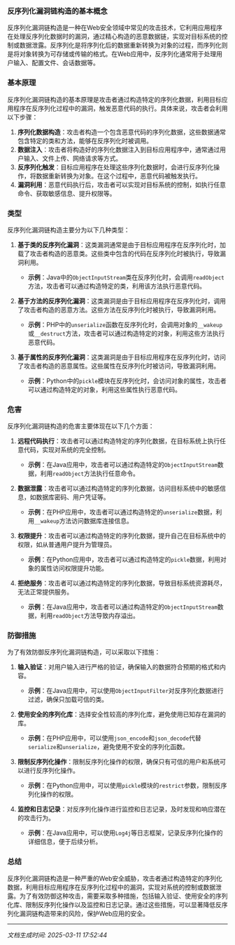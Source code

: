 ### 反序列化漏洞链构造的基本概念

反序列化漏洞链构造是一种在Web安全领域中常见的攻击技术，它利用应用程序在处理反序列化数据时的漏洞，通过精心构造的恶意数据链，实现对目标系统的控制或数据泄露。反序列化是将序列化后的数据重新转换为对象的过程，而序列化则是将对象转换为可存储或传输的格式。在Web应用中，反序列化通常用于处理用户输入、配置文件、会话数据等。

### 基本原理

反序列化漏洞链构造的基本原理是攻击者通过构造特定的序列化数据，利用目标应用程序在反序列化过程中的漏洞，触发恶意代码的执行。具体来说，攻击者会利用以下步骤：

1. **序列化数据构造**：攻击者构造一个包含恶意代码的序列化数据，这些数据通常包含特定的类和方法，能够在反序列化时被调用。
2. **数据注入**：攻击者将构造好的序列化数据注入到目标应用程序中，通常通过用户输入、文件上传、网络请求等方式。
3. **反序列化触发**：目标应用程序在处理这些序列化数据时，会进行反序列化操作，将数据重新转换为对象。在这个过程中，恶意代码被触发执行。
4. **漏洞利用**：恶意代码执行后，攻击者可以实现对目标系统的控制，如执行任意命令、获取敏感信息、提升权限等。

### 类型

反序列化漏洞链构造主要分为以下几种类型：

1. **基于类的反序列化漏洞**：这类漏洞通常是由于目标应用程序在反序列化时，加载了攻击者构造的恶意类。这些类中包含的代码在反序列化时被执行，导致漏洞利用。
   - **示例**：Java中的`ObjectInputStream`类在反序列化时，会调用`readObject`方法，攻击者可以通过构造特定的类，利用该方法执行恶意代码。

2. **基于方法的反序列化漏洞**：这类漏洞是由于目标应用程序在反序列化时，调用了攻击者构造的恶意方法。这些方法在反序列化时被执行，导致漏洞利用。
   - **示例**：PHP中的`unserialize`函数在反序列化时，会调用对象的`__wakeup`或`__destruct`方法，攻击者可以通过构造特定的对象，利用这些方法执行恶意代码。

3. **基于属性的反序列化漏洞**：这类漏洞是由于目标应用程序在反序列化时，访问了攻击者构造的恶意属性。这些属性在反序列化时被访问，导致漏洞利用。
   - **示例**：Python中的`pickle`模块在反序列化时，会访问对象的属性，攻击者可以通过构造特定的对象，利用这些属性执行恶意代码。

### 危害

反序列化漏洞链构造的危害主要体现在以下几个方面：

1. **远程代码执行**：攻击者可以通过构造特定的序列化数据，在目标系统上执行任意代码，实现对系统的完全控制。
   - **示例**：在Java应用中，攻击者可以通过构造特定的`ObjectInputStream`数据，利用`readObject`方法执行任意命令。

2. **数据泄露**：攻击者可以通过构造特定的序列化数据，访问目标系统中的敏感信息，如数据库密码、用户凭证等。
   - **示例**：在PHP应用中，攻击者可以通过构造特定的`unserialize`数据，利用`__wakeup`方法访问数据库连接信息。

3. **权限提升**：攻击者可以通过构造特定的序列化数据，提升自己在目标系统中的权限，如从普通用户提升为管理员。
   - **示例**：在Python应用中，攻击者可以通过构造特定的`pickle`数据，利用对象的属性访问权限提升功能。

4. **拒绝服务**：攻击者可以通过构造特定的序列化数据，导致目标系统资源耗尽，无法正常提供服务。
   - **示例**：在Java应用中，攻击者可以通过构造特定的`ObjectInputStream`数据，利用`readObject`方法导致内存溢出。

### 防御措施

为了有效防御反序列化漏洞链构造，可以采取以下措施：

1. **输入验证**：对用户输入进行严格的验证，确保输入的数据符合预期的格式和内容。
   - **示例**：在Java应用中，可以使用`ObjectInputFilter`对反序列化数据进行过滤，确保只加载可信的类。

2. **使用安全的序列化库**：选择安全性较高的序列化库，避免使用已知存在漏洞的库。
   - **示例**：在PHP应用中，可以使用`json_encode`和`json_decode`代替`serialize`和`unserialize`，避免使用不安全的序列化函数。

3. **限制反序列化操作**：限制反序列化操作的权限，确保只有可信的用户和系统可以进行反序列化操作。
   - **示例**：在Python应用中，可以使用`pickle`模块的`restrict`参数，限制反序列化操作的权限。

4. **监控和日志记录**：对反序列化操作进行监控和日志记录，及时发现和响应潜在的攻击行为。
   - **示例**：在Java应用中，可以使用`Log4j`等日志框架，记录反序列化操作的详细信息，便于后续分析。

### 总结

反序列化漏洞链构造是一种严重的Web安全威胁，攻击者通过构造特定的序列化数据，利用目标应用程序在反序列化过程中的漏洞，实现对系统的控制或数据泄露。为了有效防御这种攻击，需要采取多种措施，包括输入验证、使用安全的序列化库、限制反序列化操作以及监控和日志记录。通过这些措施，可以显著降低反序列化漏洞链构造带来的风险，保护Web应用的安全。

---

*文档生成时间: 2025-03-11 17:52:44*






















